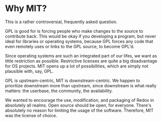 Why MIT?
=======

This is a rather controversial, frequently asked question.

GPL is good for is forcing people who make changes to the source to contribute back. This would be okay if you developing a program, but never ideal for libraries or operating systems, because GPL forces any code that even remotely uses or links to the GPL source, to become GPL'd.

Since operating systems are such an integrated part of our lifes, we want as little restriction as possible. Restrictive licenses are quite a big disadvantage for OS projects. MIT opens up a lot of possibilities, which are simply not plausible with, say, GPL.

GPL is upstream-centric, MIT is downstream-centric. We happen to prioritize downstream more than upstream, since downstream is what really matters: the userbase, the community, the availability.

We wanted to encourage the use, modification, and packaging of Redox in absolutely all realms. Open source should be open, for everyone. There's absolutely no reason for limiting the usage of the software. Therefore, MIT was the license of choice.
